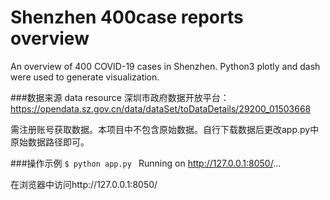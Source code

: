 # Shenzhen 400case reports overview
An overview of 400 COVID-19 cases in Shenzhen. Python3 plotly and dash were used to generate visualization.

###数据来源 data resource
深圳市政府数据开放平台：
https://opendata.sz.gov.cn/data/dataSet/toDataDetails/29200_01503668

需注册账号获取数据。本项目中不包含原始数据。自行下载数据后更改app.py中原始数据路径即可。

###操作示例
`$ python app.py `
Running on http://127.0.0.1:8050/...

在浏览器中访问http://127.0.0.1:8050/

